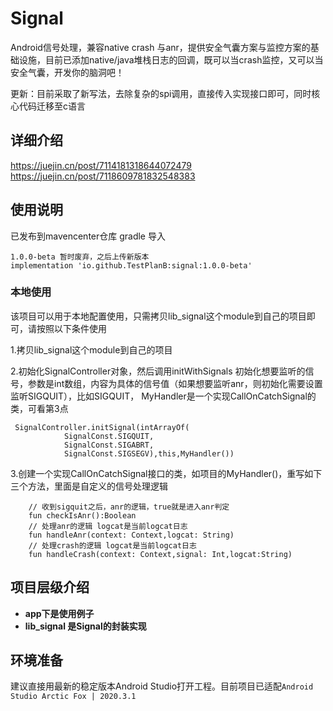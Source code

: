 # Signal
Android信号处理，兼容native crash 与anr，提供安全气囊方案与监控方案的基础设施，目前已添加native/java堆栈日志的回调，既可以当crash监控，又可以当安全气囊，开发你的脑洞吧！

更新：目前采取了新写法，去除复杂的spi调用，直接传入实现接口即可，同时核心代码迁移至c语言
## 详细介绍
https://juejin.cn/post/7114181318644072479
https://juejin.cn/post/7118609781832548383

## 使用说明
已发布到mavencenter仓库
gradle 导入
```
1.0.0-beta 暂时废弃，之后上传新版本
implementation 'io.github.TestPlanB:signal:1.0.0-beta'
```
### 本地使用
该项目可以用于本地配置使用，只需拷贝lib_signal这个module到自己的项目即可，请按照以下条件使用

1.拷贝lib_signal这个module到自己的项目

2.初始化SignalController对象，然后调用initWithSignals 初始化想要监听的信号，参数是int数组，内容为具体的信号值（如果想要监听anr，则初始化需要设置监听SIGQUIT），比如SIGQUIT，
MyHandler是一个实现CallOnCatchSignal的类，可看第3点

```
 SignalController.initSignal(intArrayOf(
            SignalConst.SIGQUIT,
            SignalConst.SIGABRT,
            SignalConst.SIGSEGV),this,MyHandler())

```
3.创建一个实现CallOnCatchSignal接口的类，如项目的MyHandler()，重写如下三个方法，里面是自定义的信号处理逻辑
```
    // 收到sigquit之后，anr的逻辑，true就是进入anr判定
    fun checkIsAnr():Boolean
    // 处理anr的逻辑 logcat是当前logcat日志
    fun handleAnr(context: Context,logcat: String)
    // 处理crash的逻辑 logcat是当前logcat日志
    fun handleCrash(context: Context,signal: Int,logcat:String)
```





## 项目层级介绍
* **app下是使用例子**
* **lib_signal 是Signal的封装实现**

## 环境准备
建议直接用最新的稳定版本Android Studio打开工程。目前项目已适配`Android Studio Arctic Fox | 2020.3.1`
### 
